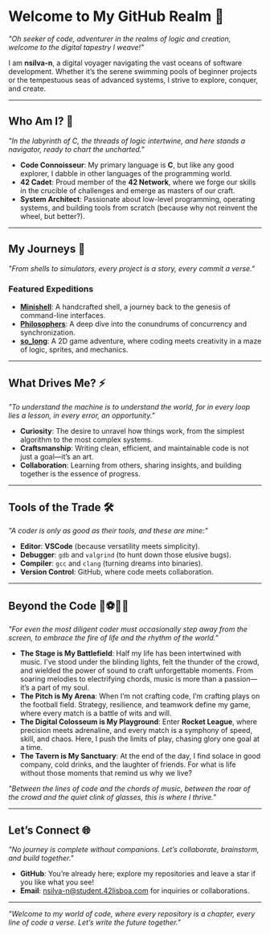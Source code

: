 # Welcome to My GitHub Realm 🌌

*"Oh seeker of code, adventurer in the realms of logic and creation, welcome to the digital tapestry I weave!"*

I am **nsilva-n**, a digital voyager navigating the vast oceans of software development. Whether it’s the serene swimming pools of beginner projects or the tempestuous seas of advanced systems, I strive to explore, conquer, and create.

---

## Who Am I? 🧭

*"In the labyrinth of C, the threads of logic intertwine, and here stands a navigator, ready to chart the uncharted."*

- **Code Connoisseur**: My primary language is **C**, but like any good explorer, I dabble in other languages of the programming world.
- **42 Cadet**: Proud member of the **42 Network**, where we forge our skills in the crucible of challenges and emerge as masters of our craft.
- **System Architect**: Passionate about low-level programming, operating systems, and building tools from scratch (because why not reinvent the wheel, but better?).

---

## My Journeys 🚀

*"From shells to simulators, every project is a story, every commit a verse."*

### Featured Expeditions
- **[Minishell](https://github.com/nsilva-n/42CC-3-minishell)**: A handcrafted shell, a journey back to the genesis of command-line interfaces.
- **[Philosophers](https://github.com/nsilva-n/42CC-3-philosophers)**: A deep dive into the conundrums of concurrency and synchronization.
- **[so_long](https://github.com/nsilva-n/42-so_long)**: A 2D game adventure, where coding meets creativity in a maze of logic, sprites, and mechanics.

---

## What Drives Me? ⚡

*"To understand the machine is to understand the world, for in every loop lies a lesson, in every error, an opportunity."*

- **Curiosity**: The desire to unravel how things work, from the simplest algorithm to the most complex systems.
- **Craftsmanship**: Writing clean, efficient, and maintainable code is not just a goal—it’s an art.
- **Collaboration**: Learning from others, sharing insights, and building together is the essence of progress.

---

## Tools of the Trade 🛠️

*"A coder is only as good as their tools, and these are mine:"*

- **Editor**: **VSCode** (because versatility meets simplicity).
- **Debugger**: `gdb` and `valgrind` (to hunt down those elusive bugs).
- **Compiler**: `gcc` and `clang` (turning dreams into binaries).
- **Version Control**: GitHub, where code meets collaboration.

---

## Beyond the Code 🎸⚽🔥🍻

*"For even the most diligent coder must occasionally step away from the screen, to embrace the fire of life and the rhythm of the world."*

- **The Stage is My Battlefield**: Half my life has been intertwined with music. I’ve stood under the blinding lights, felt the thunder of the crowd, and wielded the power of sound to craft unforgettable moments. From soaring melodies to electrifying chords, music is more than a passion—it’s a part of my soul.
- **The Pitch is My Arena**: When I’m not crafting code, I’m crafting plays on the football field. Strategy, resilience, and teamwork define my game, where every match is a battle of wits and will.
- **The Digital Colosseum is My Playground**: Enter **Rocket League**, where precision meets adrenaline, and every match is a symphony of speed, skill, and chaos. Here, I push the limits of play, chasing glory one goal at a time.
- **The Tavern is My Sanctuary**: At the end of the day, I find solace in good company, cold drinks, and the laughter of friends. For what is life without those moments that remind us why we live?

*"Between the lines of code and the chords of music, between the roar of the crowd and the quiet clink of glasses, this is where I thrive."* 

---

## Let’s Connect 🌐

*"No journey is complete without companions. Let’s collaborate, brainstorm, and build together."*

- **GitHub**: You’re already here; explore my repositories and leave a star if you like what you see!
- **Email**: [nsilva-n@student.42lisboa.com](mailto:nsilva-n@student.42lisboa.com) for inquiries or collaborations.

---  

*"Welcome to my world of code, where every repository is a chapter, every line of code a verse. Let’s write the future together."*
